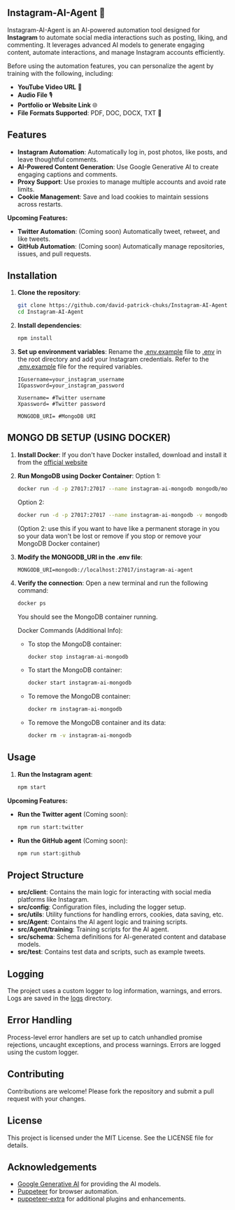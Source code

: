 ## Instagram-AI-Agent 🌸

Instagram-AI-Agent is an AI-powered automation tool designed for **Instagram** to automate social media interactions such as posting, liking, and commenting. It leverages advanced AI models to generate engaging content, automate interactions, and manage Instagram accounts efficiently.

Before using the automation features, you can personalize the agent by training with the following, including:

- **YouTube Video URL** 🎥
- **Audio File** 🎙️
- **Portfolio or Website Link** 🌐
- **File Formats Supported**: PDF, DOC, DOCX, TXT 📄

## Features

- **Instagram Automation**: Automatically log in, post photos, like posts, and leave thoughtful comments.
- **AI-Powered Content Generation**: Use Google Generative AI to create engaging captions and comments.
- **Proxy Support**: Use proxies to manage multiple accounts and avoid rate limits.
- **Cookie Management**: Save and load cookies to maintain sessions across restarts.

**Upcoming Features:**

- **Twitter Automation**: (Coming soon) Automatically tweet, retweet, and like tweets.
- **GitHub Automation**: (Coming soon) Automatically manage repositories, issues, and pull requests.

## Installation

1. **Clone the repository**:

   ```sh
   git clone https://github.com/david-patrick-chuks/Instagram-AI-Agent.git
   cd Instagram-AI-Agent
   ```

2. **Install dependencies**:

   ```sh
   npm install
   ```

3. **Set up environment variables**:
   Rename the [.env.example](http://_vscodecontentref_/1) file to [.env](http://_vscodecontentref_/1) in the root directory and add your Instagram credentials. Refer to the [.env.example](http://_vscodecontentref_/2) file for the required variables.
   ```dotenv # Instagram credentials
   IGusername=your_instagram_username
   IGpassword=your_instagram_password 
   
   Xusername= #Twitter username
   Xpassword= #Twitter password

   MONGODB_URI= #MongoDB URI
   ```

## MONGO DB SETUP (USING DOCKER)

1. **Install Docker**:
   If you don't have Docker installed, download and install it from the [official website](https://www.docker.com/products/docker-desktop/)
2. **Run MongoDB using Docker Container**:
   Option 1:
   ```sh
   docker run -d -p 27017:27017 --name instagram-ai-mongodb mongodb/mongodb-community-server:latest
   ```
   Option 2:
   ```sh
   docker run -d -p 27017:27017 --name instagram-ai-mongodb -v mongodb_data:/data/db mongodb/mongodb-community-server:latest
   ```   
   (Option 2: use this if you want to have like a permanent storage in you so your data won't be lost or remove if you stop or remove your MongoDB Docker container)
3. **Modify the MONGODB_URI in the .env file**:
   ```dotenv
   MONGODB_URI=mongodb://localhost:27017/instagram-ai-agent
   ```
4. **Verify the connection**:
   Open a new terminal and run the following command:
   ```sh
   docker ps
   ```
   You should see the MongoDB container running.

   Docker Commands (Additional Info):
   - To stop the MongoDB container:
     ```sh
     docker stop instagram-ai-mongodb
     ```
   - To start the MongoDB container:
       ```sh
       docker start instagram-ai-mongodb
       ```
   - To remove the MongoDB container:
      ```sh
      docker rm instagram-ai-mongodb
      ```
   - To remove the MongoDB container and its data:
      ```sh
      docker rm -v instagram-ai-mongodb
      ```

## Usage

1. **Run the Instagram agent**:
   ```sh
   npm start
   ```

**Upcoming Features:**

- **Run the Twitter agent** (Coming soon):

  ```sh
  npm run start:twitter
  ```

- **Run the GitHub agent** (Coming soon):
  ```sh
  npm run start:github
  ```

## Project Structure

- **src/client**: Contains the main logic for interacting with social media platforms like Instagram.
- **src/config**: Configuration files, including the logger setup.
- **src/utils**: Utility functions for handling errors, cookies, data saving, etc.
- **src/Agent**: Contains the AI agent logic and training scripts.
- **src/Agent/training**: Training scripts for the AI agent.
- **src/schema**: Schema definitions for AI-generated content and database models.
- **src/test**: Contains test data and scripts, such as example tweets.

## Logging

The project uses a custom logger to log information, warnings, and errors. Logs are saved in the [logs](http://_vscodecontentref_/3) directory.

## Error Handling

Process-level error handlers are set up to catch unhandled promise rejections, uncaught exceptions, and process warnings. Errors are logged using the custom logger.

## Contributing

Contributions are welcome! Please fork the repository and submit a pull request with your changes.

## License

This project is licensed under the MIT License. See the LICENSE file for details.

## Acknowledgements

- [Google Generative AI](https://ai.google/tools/) for providing the AI models.
- [Puppeteer](https://github.com/puppeteer/puppeteer) for browser automation.
- [puppeteer-extra](https://github.com/berstend/puppeteer-extra) for additional plugins and enhancements.

